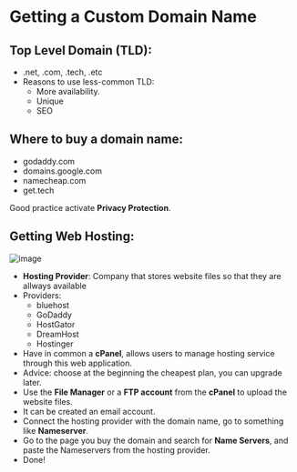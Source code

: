 # Getting a Custom Domain Name
## Top Level Domain (TLD):
- .net, .com, .tech, .etc
- Reasons to use less-common TLD:
  - More availability.
  - Unique
  - SEO
## Where to buy a domain name:
- godaddy.com
- domains.google.com
- namecheap.com
- get.tech 

Good practice activate **Privacy Protection**.

## Getting Web Hosting:
![image](https://user-images.githubusercontent.com/39430300/145693311-3137d684-2abc-46a3-b6a3-4928369048c3.png)
- **Hosting Provider**: Company that stores website files so that they are allways available
- Providers:
  - bluehost
  - GoDaddy
  - HostGator
  - DreamHost
  - Hostinger 
- Have in common a **cPanel**, allows users to manage hosting service through this web application.
- Advice: choose at the beginning the cheapest plan, you can upgrade later.
- Use the **File Manager** or a **FTP account** from the **cPanel** to upload the website files.
- It can be created an email account.
- Connect the hosting provider with the domain name, go to something like **Nameserver**.
- Go to the page you buy the domain and search for **Name Servers**, and paste the Nameservers from the hosting provider.
- Done!
